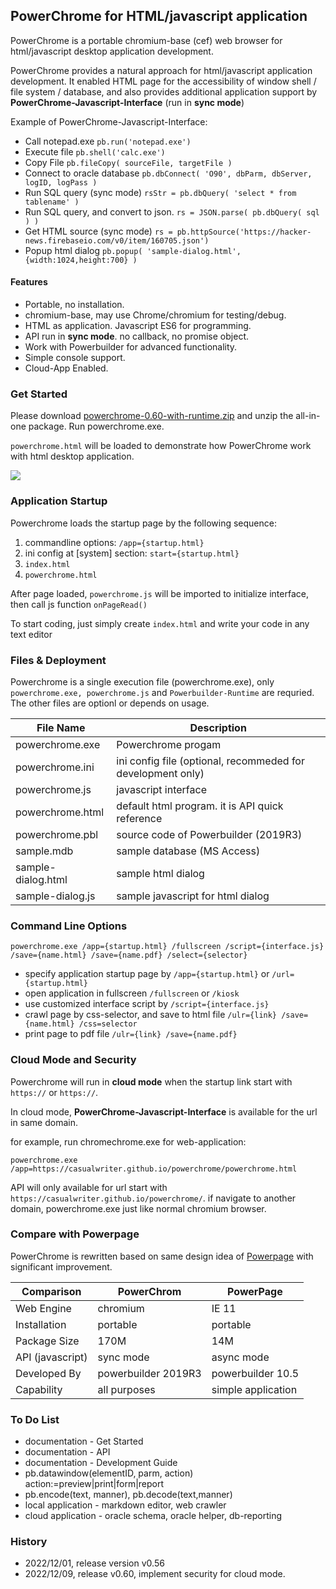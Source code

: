 ## PowerChrome for HTML/javascript application

PowerChrome is a portable chromium-base (cef) web browser for html/javascript desktop application development.

PowerChrome provides a natural approach for html/javascript application development. It enabled HTML page for the 
accessibility of window shell / file system / database, and also provides additional application support 
by **PowerChrome-Javascript-Interface** (run in **sync mode**)

Example of PowerChrome-Javascript-Interface:

* Call notepad.exe ``pb.run('notepad.exe')``
* Execute file ``pb.shell('calc.exe')``
* Copy File  ``pb.fileCopy( sourceFile, targetFile )``
* Connect to oracle database ``pb.dbConnect( 'O90', dbParm, dbServer, logID, logPass )``
* Run SQL query (sync mode) ``rsStr = pb.dbQuery( 'select * from tablename' )``
* Run SQL query, and convert to json. ``rs = JSON.parse( pb.dbQuery( sql ) )``
* Get HTML source (sync mode) ``rs = pb.httpSource('https://hacker-news.firebaseio.com/v0/item/160705.json')`` 
* Popup html dialog ``pb.popup( 'sample-dialog.html', {width:1024,height:700} )``

#### Features

* Portable, no installation.
* chromium-base, may use Chrome/chromium for testing/debug.
* HTML as application. Javascript ES6 for programming.
* API run in **sync mode**. no callback, no promise object.
* Work with Powerbuilder for advanced functionality.
* Simple console support.
* Cloud-App Enabled.

### Get Started

Please download [powerchrome-0.60-with-runtime.zip](download/powerchrome-0.60-with-runtime.zip) 
and unzip the all-in-one package. Run powerchrome.exe.

`powerchrome.html` will be loaded to demonstrate how PowerChrome work with html desktop application.

![](https://casualwriter.github.io/powerchrome/powerchrome.jpg)

### Application Startup

Powerchrome loads the startup page by the following sequence:

1. commandline options: `/app={startup.html}`
2. ini config at [system] section: `start={startup.html}`
3. `index.html` 
4. `powerchrome.html`

After page loaded, `powerchrome.js` will be imported to initialize interface, then call js function `onPageRead()`

To start coding, just simply create ``index.html`` and write your code in any text editor


### Files & Deployment

Powerchrome is a single execution file (powerchrome.exe), only `powerchrome.exe, powerchrome.js` 
and `Powerbuilder-Runtime` are requried. The other files are optionl or depends on usage.

File Name       | Description
----------------|------------------------
powerchrome.exe | Powerchrome progam 
powerchrome.ini | ini config file (optional, recommeded for development only)
powerchrome.js  | javascript interface
powerchrome.html| default html program. it is API quick reference 
powerchrome.pbl | source code of Powerbuilder (2019R3)
sample.mdb      | sample database (MS Access)
sample-dialog.html | sample html dialog 
sample-dialog.js  | sample javascript for html dialog 


### Command Line Options

``powerchrome.exe /app={startup.html} /fullscreen /script={interface.js} /save={name.html} /save={name.pdf} /select={selector}``    

* specify application startup page by ``/app={startup.html}`` or ``/url={startup.html}``
* open application in fullscreen ``/fullscreen`` or ``/kiosk``
* use customized interface script by ``/script={interface.js}``
* crawl page by css-selector, and save to html file ``/ulr={link} /save={name.html} /css=selector``
* print page to pdf file ``/ulr={link} /save={name.pdf}``


### Cloud Mode and Security

Powerchrome will run in **cloud mode** when the startup link start with `https://` or `https://`. 

In cloud mode, **PowerChrome-Javascript-Interface** is available for the url in same domain. 

for example, run chromechrome.exe for web-application:

```
powerchrome.exe /app=https://casualwriter.github.io/powerchrome/powerchrome.html

```

API will only available for url start with ``https://casualwriter.github.io/powerchrome/``.
if navigate to another domain, powerchrome.exe just like normal chromium browser.


### Compare with Powerpage

PowerChrome is rewritten based on same design idea of [Powerpage](https://github.com/casualwriter/powerpage) 
with significant improvement.

| Comparison       | PowerChrom        | PowerPage
|------------------|-----------------|----------
| Web Engine       | chromium         | IE 11
| Installation     | portable          | portable
| Package Size     | 170M              | 14M
| API (javascript) | sync mode         | async mode
| Developed By     | powerbuilder 2019R3 | powerbuilder 10.5
| Capability       | all purposes        |  simple application


### To Do List

* documentation - Get Started
* documentation - API 
* documentation - Development Guide
* pb.datawindow(elementID, parm, action) action:=preview|print|form|report
* pb.encode(text, manner), pb.decode(text,manner)
* local application - markdown editor, web crawler
* cloud application - oracle schema, oracle helper, db-reporting


### History

* 2022/12/01, release version v0.56
* 2022/12/09, release v0.60, implement security for cloud mode.

